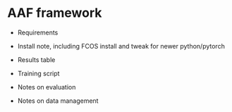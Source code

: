 # AAF framework 

* Requirements

* Install note, including FCOS install and tweak for newer python/pytorch

* Results table

* Training script 

* Notes on evaluation

* Notes on data management 
